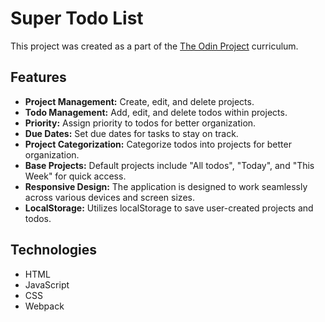 # Super Todo List

This project was created as a part of the [The Odin Project](https://www.theodinproject.com/lessons/node-path-javascript-todo-list) curriculum.

## Features

- **Project Management:** Create, edit, and delete projects.
- **Todo Management:** Add, edit, and delete todos within projects.
- **Priority:** Assign priority to todos for better organization.
- **Due Dates:** Set due dates for tasks to stay on track.
- **Project Categorization:** Categorize todos into projects for better organization.
- **Base Projects:** Default projects include "All todos", "Today", and "This Week" for quick access.
- **Responsive Design:** The application is designed to work seamlessly across various devices and screen sizes.
- **LocalStorage:** Utilizes localStorage to save user-created projects and todos.

## Technologies

- HTML
- JavaScript
- CSS
- Webpack
